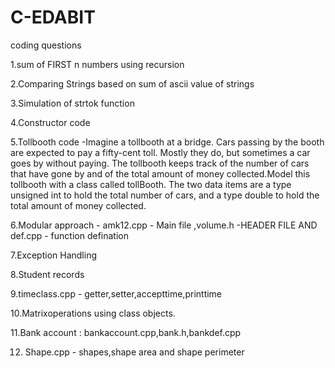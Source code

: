 # C-EDABIT
coding questions

1.sum of FIRST n numbers using recursion

2.Comparing Strings based on sum of ascii value of strings

3.Simulation of strtok function

4.Constructor code

5.Tollbooth code -Imagine a tollbooth at a bridge. Cars passing by the booth are expected to pay a
fifty-cent toll. Mostly they do, but sometimes a car goes by without paying. The
tollbooth keeps track of the number of cars that have gone by and of the total
amount of money collected.Model this tollbooth with a class called tollBooth.
The two data items are a type unsigned int to hold the total number of cars, and a
type double to hold the total amount of money collected.

6.Modular approach - amk12.cpp - Main file ,volume.h -HEADER FILE AND def.cpp - function defination

7.Exception Handling

8.Student records

9.timeclass.cpp - getter,setter,accepttime,printtime

10.Matrixoperations using class objects.

11.Bank account : bankaccount.cpp,bank.h,bankdef.cpp

12. Shape.cpp - shapes,shape area and shape perimeter
